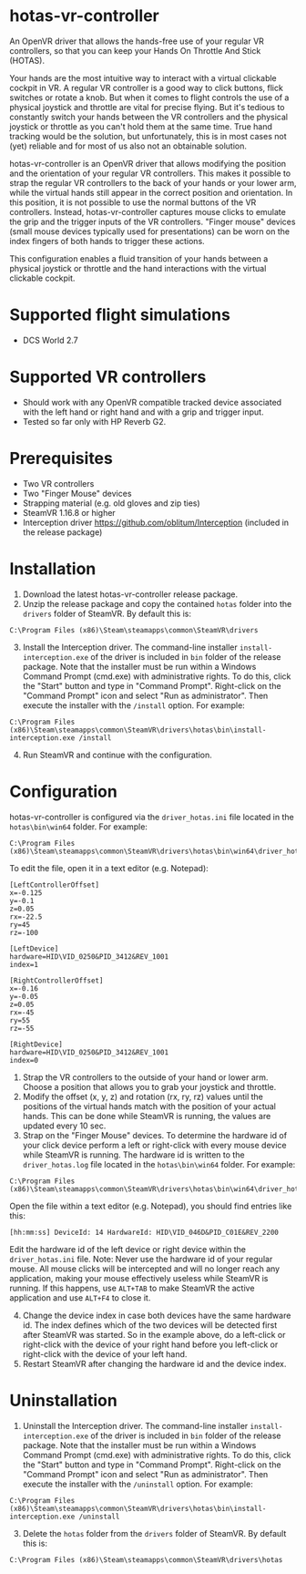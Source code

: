 # hotas-vr-controller
An OpenVR driver that allows the hands-free use of your regular VR controllers, so that you can keep your Hands On Throttle And Stick (HOTAS). 

Your hands are the most intuitive way to interact with a virtual clickable cockpit in VR. A regular VR controller is a good way to click buttons, flick switches or rotate a knob. But when it comes to flight controls the use of a physical joystick and throttle are vital for precise flying. But it's tedious to constantly switch your hands between the VR controllers and the physical joystick or throttle as you can't hold them at the same time. True hand tracking would be the solution, but unfortunately, this is in most cases not (yet) reliable and for most of us also not an obtainable solution. 

hotas-vr-controller is an OpenVR driver that allows modifying the position and the orientation of your regular VR controllers. This makes it possible to strap the regular VR controllers to the back of your hands or your lower arm, while the virtual hands still appear in the correct position and orientation. In this position, it is not possible to use the normal buttons of the VR controllers. Instead, hotas-vr-controller captures mouse clicks to emulate the grip and the trigger inputs of the VR controllers. "Finger mouse" devices (small mouse devices typically used for presentations) can be worn on the index fingers of both hands to trigger these actions.

This configuration enables a fluid transition of your hands between a physical joystick or throttle and the hand interactions with the virtual clickable cockpit. 

# Supported flight simulations
* DCS World 2.7

# Supported VR controllers
* Should work with any OpenVR compatible tracked device associated with the left hand or right hand and with a grip and trigger input.
* Tested so far only with HP Reverb G2.

# Prerequisites
* Two VR controllers
* Two "Finger Mouse" devices
* Strapping material (e.g. old gloves and zip ties)
* SteamVR 1.16.8 or higher
* Interception driver https://github.com/oblitum/Interception (included in the release package)

# Installation
1. Download the latest hotas-vr-controller release package. 
2. Unzip the release package and copy the contained `hotas` folder into the `drivers` folder of SteamVR. By default this is: 
```
C:\Program Files (x86)\Steam\steamapps\common\SteamVR\drivers
```
3. Install the Interception driver. The command-line installer `install-interception.exe` of the driver is included in `bin` folder of the release package. Note that the installer must be run within a Windows Command Prompt (cmd.exe) with administrative rights. To do this, click the "Start" button and type in "Command Prompt". Right-click on the "Command Prompt" icon and select "Run as administrator". Then execute the installer with the `/install` option. For example:
```
C:\Program Files (x86)\Steam\steamapps\common\SteamVR\drivers\hotas\bin\install-interception.exe /install
```
4. Run SteamVR and continue with the configuration.

# Configuration
hotas-vr-controller is configured via the `driver_hotas.ini` file located in the `hotas\bin\win64` folder. For example:

```
C:\Program Files (x86)\Steam\steamapps\common\SteamVR\drivers\hotas\bin\win64\driver_hotas.ini
```

To edit the file, open it in a text editor (e.g. Notepad):

```
[LeftControllerOffset]
x=-0.125
y=-0.1
z=0.05
rx=-22.5
ry=45
rz=-100

[LeftDevice]
hardware=HID\VID_0250&PID_3412&REV_1001
index=1

[RightControllerOffset]
x=-0.16
y=-0.05
z=0.05
rx=-45
ry=55
rz=-55

[RightDevice]
hardware=HID\VID_0250&PID_3412&REV_1001
index=0
```

1. Strap the VR controllers to the outside of your hand or lower arm. Choose a position that allows you to grab your joystick and throttle.
2. Modify the offset (x, y, z) and rotation (rx, ry, rz) values until the positions of the virtual hands match with the position of your actual hands. This can be done while SteamVR is running, the values are updated every 10 sec.
3. Strap on the "Finger Mouse" devices. To determine the hardware id of your click device perform a left or right-click with every mouse device while SteamVR is running. The hardware id is written to the `driver_hotas.log` file located in the `hotas\bin\win64` folder. For example:

```
C:\Program Files (x86)\Steam\steamapps\common\SteamVR\drivers\hotas\bin\win64\driver_hotas.log
```

Open the file within a text editor (e.g. Notepad), you should find entries like this:
```
[hh:mm:ss] DeviceId: 14 HardwareId: HID\VID_046D&PID_C01E&REV_2200
```
Edit the hardware id of the left device or right device within the `driver_hotas.ini` file. Note: Never use the hardware id of your regular mouse. All mouse clicks will be intercepted and will no longer reach any application, making your mouse effectively useless while SteamVR is running. If this happens, use `ALT+TAB` to make SteamVR the active application and use `ALT+F4` to close it.

4. Change the device index in case both devices have the same hardware id. The index defines which of the two devices will be detected first after SteamVR was started. So in the example above, do a left-click or right-click with the device of your right hand before you left-click or right-click with the device of your left hand.
5. Restart SteamVR after changing the hardware id and the device index.

# Uninstallation
1. Uninstall the Interception driver. The command-line installer `install-interception.exe` of the driver is included in `bin` folder of the release package. Note that the installer must be run within a Windows Command Prompt (cmd.exe) with administrative rights. To do this, click the "Start" button and type in "Command Prompt". Right-click on the "Command Prompt" icon and select "Run as administrator". Then execute the installer with the `/uninstall` option. For example:
```
C:\Program Files (x86)\Steam\steamapps\common\SteamVR\drivers\hotas\bin\install-interception.exe /uninstall
```
3. Delete the `hotas` folder from the `drivers` folder of SteamVR. By default this is: 
```
C:\Program Files (x86)\Steam\steamapps\common\SteamVR\drivers\hotas
```
